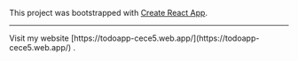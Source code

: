 This project was bootstrapped with [Create React App](https://github.com/facebook/create-react-app).
<hr>
Visit my website [https://todoapp-cece5.web.app/](https://todoapp-cece5.web.app/) .

